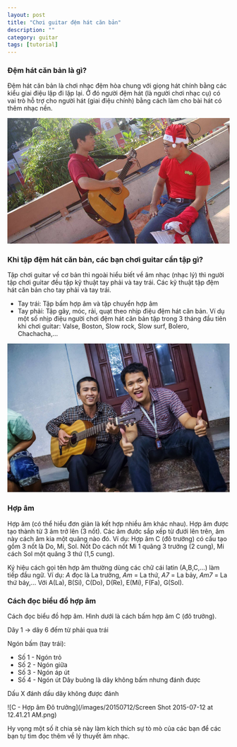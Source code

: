 ```yaml
---
layout: post
title: "Chơi guitar đệm hát căn bản"
description: ""
category: guitar
tags: [tutorial]
---
```


### Đệm hát căn bản là gì?
Đệm hát căn bản là chơi nhạc đệm hòa chung với giọng hát chính bằng các kiểu giai điệu lặp đi lặp lại. Ở đó người đệm hát (là người chơi nhạc cụ) có vai trò hỗ trợ cho người hát (giai điệu chính) bằng cách làm cho bài hát có thêm nhạc nền.

![fire god guitar](/images/20150712/10616228_791629844236389_52909401709335006_n.jpg)

### Khi tập đệm hát căn bản, các bạn chơi guitar cần tập gì?
Tập chơi guitar về cơ bản thì ngoài hiểu biết về âm nhạc (nhạc lý) thì người tập chơi guitar đều tập kỹ thuật tay phải và tay trái. Các kỹ thuật tập đệm hát căn bản cho tay phải và tay trái.

* Tay trái: Tập bấm hợp âm và tập chuyển hợp âm
* Tay phải: Tập gãy, móc, rải, quạt theo nhịp điệu đệm hát căn bản.
Ví dụ một số nhịp điệu người chơi đệm hát căn bản tập trong 3 tháng đầu tiên khi chơi guitar: Valse, Boston, Slow rock, Slow surf, Bolero, Chachacha,...

![I love music APCS 2014](/images/20150712/1008313_10151722308659879_567313511_o.jpg)

### Hợp âm
Hợp âm (có thể hiểu đơn giản là kết hợp nhiều âm khác nhau). Hợp âm được tạo thành từ 3 âm trở lên (3 nốt). Các âm đước sắp xếp từ đưới lên trên, âm này cách âm kia một quãng nào đó. Ví dụ: Hợp âm C (đô trưởng) có cấu tạo gồm 3 nốt là Do, Mi, Sol. Nốt Do cách nốt Mi 1 quãng 3 trưởng (2 cung), Mi cách Sol một quãng 3 thứ (1,5 cung).

Ký hiệu cách gọi tên hợp âm thường dùng các chữ cái latin (A,B,C,...) làm tiếp đầu ngữ. Ví dụ: *A* đọc là La trưởng, *Am* = La thứ, *A7* = La bảy, *Am7* = La thứ bảy,... Với A(La), B(Si), C(Do), D(Re), E(Mi), F(Fa), G(Sol).

### Cách đọc biểu đồ hợp âm
Cách đọc biểu đồ hợp âm. Hình dưới là cách bấm hợp âm C (đô trưởng).

Dây 1 -> dây 6 đếm từ phải qua trái

Ngón bấm (tay trái):
+ Số 1 - Ngón trỏ 
+ Số 2 - Ngón giữa 
+ Số 3 - Ngón áp út
+ Số 4 - Ngón út 
Dây buông là dây không bấm nhưng đánh được

Dấu X đánh dấu dây không được đánh

![C - Hợp âm Đô trưởng](/images/20150712/Screen Shot 2015-07-12 at 12.41.21 AM.png)

Hy vọng một số ít chia sẻ này làm kích thích sự tò mò của các bạn để các bạn tự tìm đọc thêm về lý thuyết âm nhạc.
